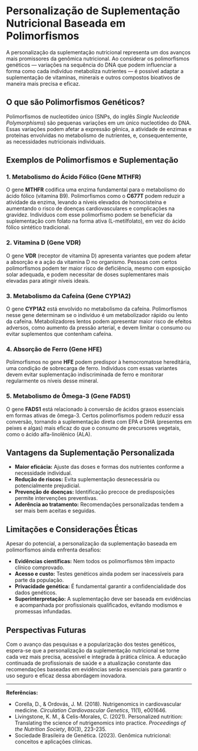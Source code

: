 
# Personalização de Suplementação Nutricional Baseada em Polimorfismos

A personalização da suplementação nutricional representa um dos avanços mais promissores da genômica nutricional. Ao considerar os polimorfismos genéticos — variações na sequência do DNA que podem influenciar a forma como cada indivíduo metaboliza nutrientes — é possível adaptar a suplementação de vitaminas, minerais e outros compostos bioativos de maneira mais precisa e eficaz.

## O que são Polimorfismos Genéticos?

Polimorfismos de nucleotídeo único (SNPs, do inglês *Single Nucleotide Polymorphisms*) são pequenas variações em um único nucleotídeo do DNA. Essas variações podem afetar a expressão gênica, a atividade de enzimas e proteínas envolvidas no metabolismo de nutrientes, e, consequentemente, as necessidades nutricionais individuais.

## Exemplos de Polimorfismos e Suplementação

### 1. Metabolismo do Ácido Fólico (Gene MTHFR)

O gene **MTHFR** codifica uma enzima fundamental para o metabolismo do ácido fólico (vitamina B9). Polimorfismos como o **C677T** podem reduzir a atividade da enzima, levando a níveis elevados de homocisteína e aumentando o risco de doenças cardiovasculares e complicações na gravidez. Indivíduos com esse polimorfismo podem se beneficiar da suplementação com folato na forma ativa (L-metilfolato), em vez do ácido fólico sintético tradicional.

### 2. Vitamina D (Gene VDR)

O gene **VDR** (receptor de vitamina D) apresenta variantes que podem afetar a absorção e a ação da vitamina D no organismo. Pessoas com certos polimorfismos podem ter maior risco de deficiência, mesmo com exposição solar adequada, e podem necessitar de doses suplementares mais elevadas para atingir níveis ideais.

### 3. Metabolismo da Cafeína (Gene CYP1A2)

O gene **CYP1A2** está envolvido no metabolismo da cafeína. Polimorfismos nesse gene determinam se o indivíduo é um metabolizador rápido ou lento da cafeína. Metabolizadores lentos podem apresentar maior risco de efeitos adversos, como aumento da pressão arterial, e devem limitar o consumo ou evitar suplementos que contenham cafeína.

### 4. Absorção de Ferro (Gene HFE)

Polimorfismos no gene **HFE** podem predispor à hemocromatose hereditária, uma condição de sobrecarga de ferro. Indivíduos com essas variantes devem evitar suplementação indiscriminada de ferro e monitorar regularmente os níveis desse mineral.

### 5. Metabolismo de Ômega-3 (Gene FADS1)

O gene **FADS1** está relacionado à conversão de ácidos graxos essenciais em formas ativas de ômega-3. Certos polimorfismos podem reduzir essa conversão, tornando a suplementação direta com EPA e DHA (presentes em peixes e algas) mais eficaz do que o consumo de precursores vegetais, como o ácido alfa-linolênico (ALA).

## Vantagens da Suplementação Personalizada

- **Maior eficácia:** Ajuste das doses e formas dos nutrientes conforme a necessidade individual.
- **Redução de riscos:** Evita suplementação desnecessária ou potencialmente prejudicial.
- **Prevenção de doenças:** Identificação precoce de predisposições permite intervenções preventivas.
- **Aderência ao tratamento:** Recomendações personalizadas tendem a ser mais bem aceitas e seguidas.

## Limitações e Considerações Éticas

Apesar do potencial, a personalização da suplementação baseada em polimorfismos ainda enfrenta desafios:

- **Evidências científicas:** Nem todos os polimorfismos têm impacto clínico comprovado.
- **Acesso e custo:** Testes genéticos ainda podem ser inacessíveis para parte da população.
- **Privacidade genética:** É fundamental garantir a confidencialidade dos dados genéticos.
- **Superinterpretação:** A suplementação deve ser baseada em evidências e acompanhada por profissionais qualificados, evitando modismos e promessas infundadas.

## Perspectivas Futuras

Com o avanço das pesquisas e a popularização dos testes genéticos, espera-se que a personalização da suplementação nutricional se torne cada vez mais precisa, acessível e integrada à prática clínica. A educação continuada de profissionais de saúde e a atualização constante das recomendações baseadas em evidências serão essenciais para garantir o uso seguro e eficaz dessa abordagem inovadora.

---

**Referências:**

- Corella, D., & Ordovás, J. M. (2018). Nutrigenomics in cardiovascular medicine. *Circulation Cardiovascular Genetics*, 11(1), e001646.
- Livingstone, K. M., & Celis-Morales, C. (2021). Personalized nutrition: Translating the science of nutrigenomics into practice. *Proceedings of the Nutrition Society*, 80(3), 223-235.
- Sociedade Brasileira de Genética. (2023). Genômica nutricional: conceitos e aplicações clínicas.

```
